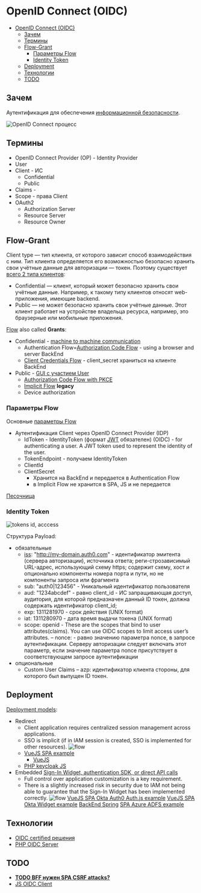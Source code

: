 # OpenID Connect (OIDC)

- [OpenID Connect (OIDC)](#openid-connect-oidc)
	- [Зачем](#зачем)
	- [Термины](#термины)
	- [Flow-Grant](#flow-grant)
		- [Параметры Flow](#параметры-flow)
		- [Identity Token](#identity-token)
	- [Deployment](#deployment)
	- [Технологии](#технологии)
	- [TODO](#todo)

## Зачем

Аутентификация для обеспечения [информационной безопасности](../../arch/ability/security.md).

![OpenID Сonnect процесс](https://habrastorage.org/r/w1560/getpro/habr/post_images/c13/afc/ee5/c13afcee5226ddb135df9836d3321b17.png)

## Термины

- OpenID Connect Provider (OP) - Identity Provider
- User
- Client - ИС
	- Confidential  
	- Public  
- Claims - 
- Scope - права Client
- OAuth2
	- Authorization Server
	- Resource Server
	- Resource Owner

## Flow-Grant

Client type — тип клиента, от которого зависит способ взаимодействия с ним. Тип клиента определяется его возможностью безопасно хранить свои учётные данные для авторизации — токен. Поэтому существует [всего 2 типа клиентов](https://habr.com/ru/company/dododev/blog/520046/):

- Confidential — клиент, который может безопасно хранить свои учётные данные. Например, к такому типу клиентов относят web-приложения, имеющие backend.
- Public — не может безопасно хранить свои учётные данные. Этот клиент работает на устройстве владельца ресурса, например, это браузерные или мобильные приложения.

[Flow](https://habr.com/ru/company/nixys/blog/566910/) also called __Grants__:

- Confidential - [machine to machine communication](https://docs.duendesoftware.com/identityserver/v6/overview/terminology/#machine-to-machine-communication)
	- Authentication Flow=[Authorization Code Flow](https://habr.com/ru/companies/dododev/articles/520046/) - using a browser and server BackEnd
	- [Client Credentials Flow](https://habr.com/ru/company/dododev/blog/520046/) - client_secret храниться на клиенте BackEnd
	<!-- ![scheme](https://habrastorage.org/r/w1560/getpro/habr/post_images/110/fe3/d4a/110fe3d4a29efd1af72da67ab06515ba.png) -->
- Public - [GUI с участием User](https://docs.duendesoftware.com/identityserver/v6/overview/terminology/#interactive-applications)
	- [Authorization Code Flow with PKCE](oauth/oauth.flow.ACwithPKCE.md)
	- [Implicit Flow](oauth/oauth.flow.implicit.md) __legacy__		
	- Device authorization

### Параметры Flow

Основные [параметры Flow](https://identityserver4.readthedocs.io/en/latest/quickstarts/1_client_credentials.html)

- Аутентификация Client через OpenID Connect Provider (IDP)
	- IdToken - IdentityToken (формат [JWT](../jwt.md) обязателен) (OIDC) - for authenticating a user. A JWT token used to represent the identity of the user.
	- TokenEndpoint - получаем IdentityToken
	- ClientId
	- ClientSecret
		- Хранится на BackEnd и передается в Authentication Flow
		- в Implicit Flow не хранится в SPA, JS и не передается

[Песочница](https://openidconnect.net/)

### Identity Token

![tokens id, acccess](https://images.ctfassets.net/23aumh6u8s0i/2y2MCTq87UqQ1uzCJsl4M/c6f127f738f0d13017ff47544958d880/id-token-vs-access-token.jpg)

Структура Payload:

- обязательные
	- [iss](https://openid.net/specs/openid-connect-core-1_0.html#IDToken): "http://my-domain.auth0.com" - идентификатор эмитента (сервера авторизации), источника ответа; реги-строзависимый URL-адрес, использующий схему https; содержит схему, хост и опционально компоненты номера порта и пути, но не компоненты запроса или фрагмента
	- sub: "auth0|123456" - Уникальный идентификатор пользователя
	- aud: "1234abcdef" - равно client_id - ИС запращивающая доступ, аудитория, для которой предназначен данный ID токен, должна содержать идентификатор client_id;
	- exp: 1311281970 - срок действия (UNIX format)
	- iat: 1311280970 - дата время выдачи токена (UNIX format)
	- scope: openid - These are the scopes that bind to user attributes(claims). You can use OIDC scopes to limit access user’s attributes.
	– nonce: - равно значению параметра nonce, в запросе аутентификации. Серверу авторизации следует включать этот параметр, если значение параметра nonce присутствует в соответствующем запросе аутентификации
- опциональные
	- Custom User Claims
	– azp:  идентификатор клиента стороны, для которого был выпущен ID токен.

## Deployment

[Deployment models](https://developer.okta.com/docs/concepts/redirect-vs-embedded/):

- Redirect
	- Client application requires centralized session management across applications.
	- SSO is implicit (if in IAM session is created, SSO is implemented for other resources).
	![flow](https://developer.okta.com/img/auth/OktaHosted.png)
	- [VueJS SPA example](https://developer.okta.com/docs/guides/sign-into-spa-redirect/vue/main/)
		- [VueJS](https://www.youtube.com/watch?app=desktop&v=sE02clzN_ok&ab_channel=hi5code)
	- [PHP keycloak JS](https://github.com/des1roer/sso-keycloak-php)
- Embedded [Sign-In Widget, authentication SDK, or direct API calls](https://developer.okta.com/docs/guides/sign-in-overview/main/#choose-your-auth)
	- Full control over application customization is a key requirement.
	- There is a slightly increased risk in security due to IAM not being able to guarantee that the Sign-In Widget has been implemented correctly.
	![flow](https://developer.okta.com/img/auth/CustomerHosted.png)
	[VueJS SPA Okta Auth0 Auth.js example](https://developer.okta.com/docs/guides/sign-in-to-spa-authjs/vue/main/)
	[VueJS SPA Okta Widget example](https://developer.okta.com/docs/guides/sign-in-to-spa-embedded-widget/vue/main/)
		[BackEnd Spring](https://developer.okta.com/blog/2021/10/04/spring-boot-spa)
	[SPA Azure ADFS example](https://learn.microsoft.com/en-us/azure/active-directory/develop/single-page-app-quickstart)

## Технологии

- [OIDC certified решения](https://openid.net/developers/certified/)
- [PHP OIDC Server](https://github.com/bshaffer/oauth2-server-php)

## TODO

- [__TODO BFF нужен SPA CSRF attacks?__](https://docs.duendesoftware.com/identityserver/v5/bff/overview/)
- [JS OIDC Client](https://github.com/IdentityModel/oidc-client-js/wiki)
